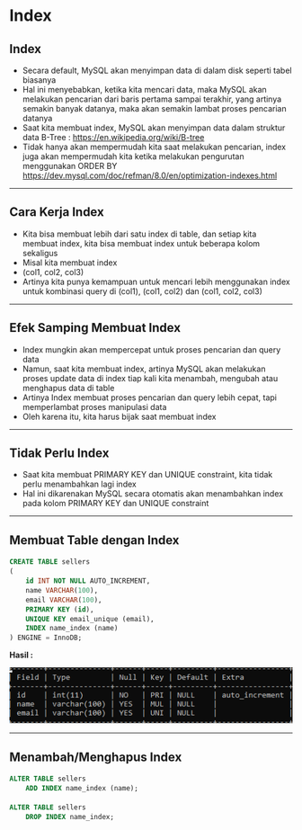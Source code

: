 # Index

## Index

- Secara default, MySQL akan menyimpan data di dalam disk seperti tabel biasanya
- Hal ini menyebabkan, ketika kita mencari data, maka MySQL akan melakukan pencarian dari baris pertama sampai terakhir, yang artinya semakin banyak datanya, maka akan semakin lambat proses pencarian datanya
- Saat kita membuat index, MySQL akan menyimpan data dalam struktur data B-Tree :
    https://en.wikipedia.org/wiki/B-tree
- Tidak hanya akan mempermudah kita saat melakukan pencarian, index juga akan mempermudah kita ketika melakukan pengurutan menggunakan ORDER BY
    https://dev.mysql.com/doc/refman/8.0/en/optimization-indexes.html

---

## Cara Kerja Index

- Kita bisa membuat lebih dari satu index di table, dan setiap kita membuat index, kita bisa membuat index untuk beberapa kolom sekaligus
- Misal kita membuat index
- (col1, col2, col3)
- Artinya kita punya kemampuan untuk mencari lebih menggunakan index untuk kombinasi query di (col1), (col1, col2) dan (col1, col2, col3)

---

## Efek Samping Membuat Index

- Index mungkin akan mempercepat untuk proses pencarian dan query data
- Namun, saat kita membuat index, artinya MySQL akan melakukan proses update data di index tiap kali kita menambah, mengubah atau menghapus data di table
- Artinya Index membuat proses pencarian dan query lebih cepat, tapi memperlambat proses manipulasi data
- Oleh karena itu, kita harus bijak saat membuat index

---

## Tidak Perlu Index

- Saat kita membuat PRIMARY KEY dan UNIQUE constraint, kita tidak perlu menambahkan lagi index
- Hal ini dikarenakan MySQL secara otomatis akan menambahkan index pada kolom PRIMARY KEY dan UNIQUE constraint

---

## Membuat Table dengan Index

```sql
CREATE TABLE sellers
(
    id INT NOT NULL AUTO_INCREMENT,
    name VARCHAR(100),
    email VARCHAR(100),
    PRIMARY KEY (id),
    UNIQUE KEY email_unique (email),
    INDEX name_index (name)
) ENGINE = InnoDB;
```

**Hasil :**

![1](../assets/img/31/1.PNG)

---

## Menambah/Menghapus Index

```sql
ALTER TABLE sellers
    ADD INDEX name_index (name);

ALTER TABLE sellers
    DROP INDEX name_index;
```